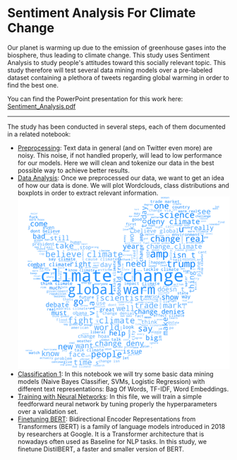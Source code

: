 # Sentiment Analysis For Climate Change

Our planet is warming up due to the emission of greenhouse gases into the biosphere, thus leading to climate change.
This study uses Sentiment Analysis to study people's attitudes toward this socially relevant topic. This study therefore will test several data mining models over a pre-labeled dataset containing a plethora of tweets regarding global warming in order to find the best one.

You can find the PowerPoint presentation for this work here: [Sentiment_Analysis.pdf](./Sentiment_Analysis.pdf)

***

The study has been conducted in several steps, each of them documented in a related notebook:
- [Preprocessing](./sentiment_analysis_preprocessing.ipynb): Text data in general (and on Twitter even more) are noisy. This noise, if not handled properly, will lead to low performance for our models. Here we will clean and tokenize our data in the best possible way to achieve better results.
- [Data Analysis](./sentiment_analysis_dataanalysis.ipynb): Once we preprocessed our data, we want to get an idea of how our data is done. We will plot Wordclouds, class distributions and boxplots in order to extract relevant information.
  ![wordcloud of the dataset](./Images/wordcloud.png)
- [Classification 1](./sentiment_analysis_classification.ipynb): In this notebook we will try some basic data mining models (Naive Bayes Classifier, SVMs, Logistic Regression) with different text representations: Bag Of Words, TF-IDF, Word Embeddings.
- [Training with Neural Networks](./Training_NN.py): In this file, we will train a simple feedforward neural network by tuning properly the hyperparameters over a validation set.
- [Finetuning BERT](./BERT_finetune.py): Bidirectional Encoder Representations from Transformers (BERT) is a family of language models introduced in 2018 by researchers at Google. It is a Transformer architecture that is nowadays often used as Baseline for NLP tasks. In this study, we finetune DistilBERT, a faster and smaller version of BERT.

